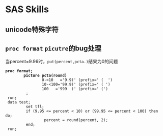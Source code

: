 # SAS Skills

## unicode特殊字符

## `proc format` `picutre`的bug处理

当percent=9.96时，`put(percent,pcta.)`结果为0的问题

<pre class="language-sas" data-title="picture_fix_bug_demo.sas" data-overflow="wrap" data-line-numbers><code class="lang-sas"><strong>proc format;
</strong><strong>        picture pcta(round)
</strong>                0-&#x3C;10   ='9.9)' (prefix=' (  ')
                10-&#x3C;100='99.9)' (prefix=' ( ')
                100   ='999  )' (prefix=' (')
         ;
 run;
 data test;
         set tfl;
         if (9.95 &#x3C;= percent &#x3C; 10) or (99.95 &#x3C;= percent &#x3C; 100) then do;
                 percent = round(percent, 2);
         end;
 run;
</code></pre>
